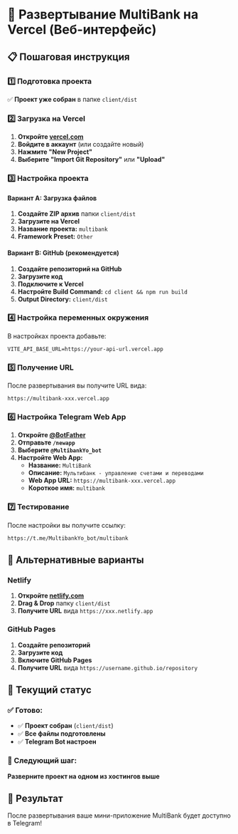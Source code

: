 # 🚀 Развертывание MultiBank на Vercel (Веб-интерфейс)

## 📋 Пошаговая инструкция

### 1️⃣ Подготовка проекта
✅ **Проект уже собран** в папке `client/dist`

### 2️⃣ Загрузка на Vercel

1. **Откройте [vercel.com](https://vercel.com)**
2. **Войдите в аккаунт** (или создайте новый)
3. **Нажмите "New Project"**
4. **Выберите "Import Git Repository"** или **"Upload"**

### 3️⃣ Настройка проекта

#### Вариант A: Загрузка файлов
1. **Создайте ZIP архив** папки `client/dist`
2. **Загрузите на Vercel**
3. **Название проекта:** `multibank`
4. **Framework Preset:** `Other`

#### Вариант B: GitHub (рекомендуется)
1. **Создайте репозиторий на GitHub**
2. **Загрузите код**
3. **Подключите к Vercel**
4. **Настройте Build Command:** `cd client && npm run build`
5. **Output Directory:** `client/dist`

### 4️⃣ Настройка переменных окружения

В настройках проекта добавьте:
```
VITE_API_BASE_URL=https://your-api-url.vercel.app
```

### 5️⃣ Получение URL

После развертывания вы получите URL вида:
```
https://multibank-xxx.vercel.app
```

### 6️⃣ Настройка Telegram Web App

1. **Откройте [@BotFather](https://t.me/BotFather)**
2. **Отправьте `/newapp`**
3. **Выберите `@MultibankYo_bot`**
4. **Настройте Web App:**
   - **Название:** `MultiBank`
   - **Описание:** `Мультибанк - управление счетами и переводами`
   - **Web App URL:** `https://multibank-xxx.vercel.app`
   - **Короткое имя:** `multibank`

### 7️⃣ Тестирование

После настройки вы получите ссылку:
```
https://t.me/MultibankYo_bot/multibank
```

## 🎯 Альтернативные варианты

### Netlify
1. **Откройте [netlify.com](https://netlify.com)**
2. **Drag & Drop** папку `client/dist`
3. **Получите URL** вида `https://xxx.netlify.app`

### GitHub Pages
1. **Создайте репозиторий**
2. **Загрузите код**
3. **Включите GitHub Pages**
4. **Получите URL** вида `https://username.github.io/repository`

## 📱 Текущий статус

### ✅ Готово:
- ✅ **Проект собран** (`client/dist`)
- ✅ **Все файлы подготовлены**
- ✅ **Telegram Bot настроен**

### 🔄 Следующий шаг:
**Разверните проект на одном из хостингов выше**

## 🎉 Результат

После развертывания ваше мини-приложение MultiBank будет доступно в Telegram!

